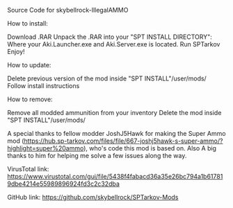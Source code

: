 Source Code for skybellrock-IllegalAMMO


How to install:

Download .RAR
Unpack the .RAR into your "SPT INSTALL DIRECTORY": Where your Aki.Launcher.exe and Aki.Server.exe is located.
Run SPTarkov
Enjoy!


How to update:

Delete previous version of the mod inside "SPT INSTALL"/user/mods/
Follow install instructions


How to remove:

Remove all modded ammunition from your inventory
Delete the mod inside "SPT INSTALL"/user/mods/


A special thanks to fellow modder JoshJ5Hawk for making the Super Ammo mod (https://hub.sp-tarkov.com/files/file/667-joshj5hawk-s-super-ammo/?highlight=super%20ammo), who's code this mod is based on. Also A big thanks to him for helping me solve a few issues along the way.


VirusTotal link:
https://www.virustotal.com/gui/file/5438f4fabacd36a35e26bc794a1b617819dbe4214e55989896924fd3c2c32dba

GitHub link: https://github.com/skybellrock/SPTarkov-Mods